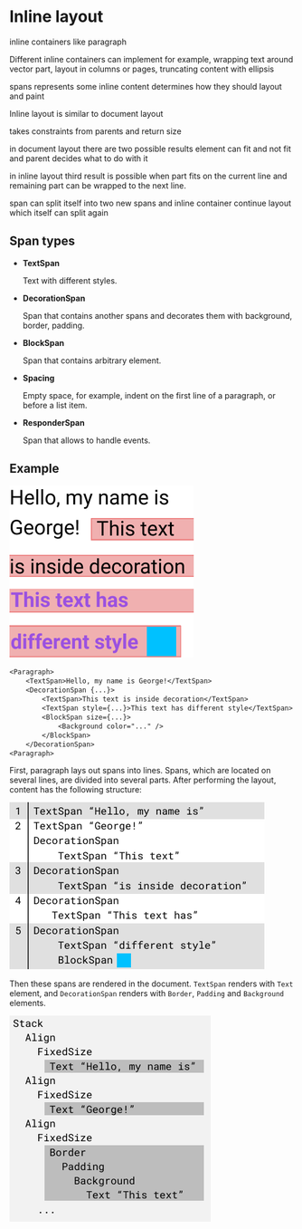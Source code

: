 # Inline layout

inline containers like paragraph

Different inline containers can implement 
for example, wrapping text around vector part, layout in columns or pages, 
truncating content with ellipsis

spans
	represents some inline content
	determines how they should layout and paint 

Inline layout is similar to document layout

takes constraints from parents and return size

in document layout there are two possible results
element can fit and not fit
and parent decides what to do with it

in inline layout third result is possible
when part fits on the current line
and remaining part can be wrapped to the next line.

span can split itself into two new spans and inline container
continue layout 
which itself can split again

## Span types 

- **TextSpan**

  Text with different styles.

- **DecorationSpan**

  Span that contains another spans and decorates them with background, border, padding.

- **BlockSpan**

  Span that contains arbitrary element.

- **Spacing**

  Empty space, for example, indent on the first line of a paragraph, 
  or before a list item.

- **ResponderSpan**

  Span that allows to handle events.

## Example

![inline-content](inline-painted.png)

```
<Paragraph>
    <TextSpan>Hello, my name is George!</TextSpan>
    <DecorationSpan {...}>
        <TextSpan>This text is inside decoration</TextSpan>
        <TextSpan style={...}>This text has different style</TextSpan>
        <BlockSpan size={...}>
            <Background color="..." />
        </BlockSpan>
    </DecorationSpan>
<Paragraph>
```

First, paragraph lays out spans into lines.
Spans, which are located on several lines, are divided into several parts.
After performing the layout, content has the following structure:

![inline-content](inline-lines.png)

Then these spans are rendered in the document.
`TextSpan` renders with `Text` element, and `DecorationSpan` renders with
`Border`, `Padding` and `Background` elements.

![inline-content](inline-render.png)
